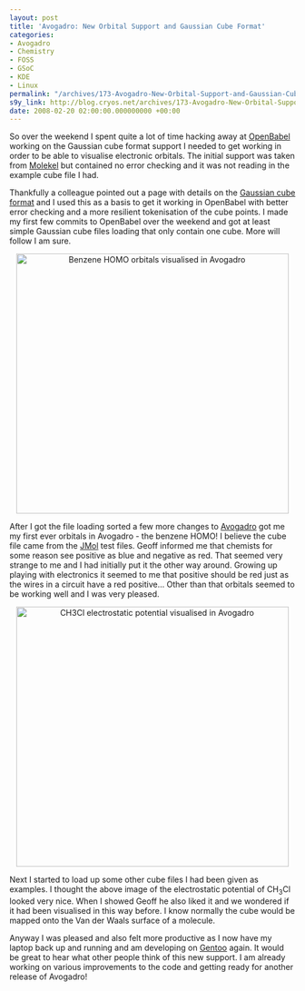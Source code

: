 ```yaml
---
layout: post
title: 'Avogadro: New Orbital Support and Gaussian Cube Format'
categories:
- Avogadro
- Chemistry
- FOSS
- GSoC
- KDE
- Linux
permalink: "/archives/173-Avogadro-New-Orbital-Support-and-Gaussian-Cube-Format.html"
s9y_link: http://blog.cryos.net/archives/173-Avogadro-New-Orbital-Support-and-Gaussian-Cube-Format.html
date: 2008-02-20 02:00:00.000000000 +00:00
---
```

<span><p>So over the weekend I spent quite a lot of time hacking away at <a href="http://openbabel.sourceforge.net/">OpenBabel</a> working on the Gaussian cube format support I needed to get working in order to be able to visualise electronic orbitals. The initial support was taken from <a href="http://www.cscs.ch/molekel/">Molekel</a> but contained no error checking and it was not reading in the example cube file I had.</p>

<p>Thankfully a colleague pointed out a page with details on the <a href="http://local.wasp.uwa.edu.au/~pbourke/dataformats/cube/">Gaussian cube format</a> and I used this as a basis to get it working in OpenBabel with better error checking and a more resilient tokenisation of the cube points. I made my first few commits to OpenBabel over the weekend and got at least simple Gaussian cube files loading that only contain one cube. More will follow I am sure.</p>

<center><img src="http://blog.cryos.net/uploads/avogadro_benzene_homo.png" width="480" height="458" alt="Benzene HOMO orbitals visualised in Avogadro" /></center>

<p>After I got the file loading sorted a few more changes to <a href="http://avogadro.sourceforge.net/">Avogadro</a> got me my first ever orbitals in Avogadro - the benzene HOMO! I believe the cube file came from the <a href="http://jmol.sourceforge.net/">JMol</a> test files. Geoff informed me that chemists for some reason see positive as blue and negative as red. That seemed very strange to me and I had initially put it the other way around. Growing up playing with electronics it seemed to me that positive should be red just as the wires in a circuit have a red positive... Other than that orbitals seemed to be working well and I was very pleased.</p>

<center><img src="http://blog.cryos.net/uploads/avogadro_ch3cl_esp.png" width="480" height="458" alt="CH3Cl electrostatic potential visualised in Avogadro" /></center>

<p>Next I started to load up some other cube files I had been given as examples. I thought the above image of the electrostatic potential of CH<sub>3</sub>Cl looked very nice. When I showed Geoff he also liked it and we wondered if it had been visualised in this way before. I know normally the cube would be mapped onto the Van der Waals surface of a molecule.</p>

<p>Anyway I was pleased and also felt more productive as I now have my laptop back up and running and am developing on <a href="http://www.gentoo.org/">Gentoo</a> again. It would be great to hear what other people think of this new support. I am already working on various improvements to the code and getting ready for another release of Avogadro!</p></span>
